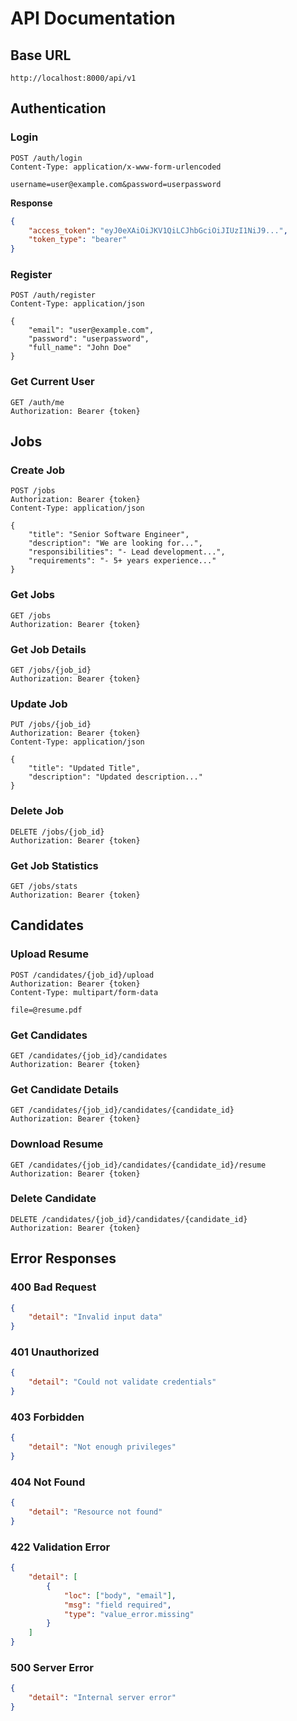# API Documentation

## Base URL
`http://localhost:8000/api/v1`

## Authentication

### Login
```http
POST /auth/login
Content-Type: application/x-www-form-urlencoded

username=user@example.com&password=userpassword
```

**Response**
```json
{
    "access_token": "eyJ0eXAiOiJKV1QiLCJhbGciOiJIUzI1NiJ9...",
    "token_type": "bearer"
}
```

### Register
```http
POST /auth/register
Content-Type: application/json

{
    "email": "user@example.com",
    "password": "userpassword",
    "full_name": "John Doe"
}
```

### Get Current User
```http
GET /auth/me
Authorization: Bearer {token}
```

## Jobs

### Create Job
```http
POST /jobs
Authorization: Bearer {token}
Content-Type: application/json

{
    "title": "Senior Software Engineer",
    "description": "We are looking for...",
    "responsibilities": "- Lead development...",
    "requirements": "- 5+ years experience..."
}
```

### Get Jobs
```http
GET /jobs
Authorization: Bearer {token}
```

### Get Job Details
```http
GET /jobs/{job_id}
Authorization: Bearer {token}
```

### Update Job
```http
PUT /jobs/{job_id}
Authorization: Bearer {token}
Content-Type: application/json

{
    "title": "Updated Title",
    "description": "Updated description..."
}
```

### Delete Job
```http
DELETE /jobs/{job_id}
Authorization: Bearer {token}
```

### Get Job Statistics
```http
GET /jobs/stats
Authorization: Bearer {token}
```

## Candidates

### Upload Resume
```http
POST /candidates/{job_id}/upload
Authorization: Bearer {token}
Content-Type: multipart/form-data

file=@resume.pdf
```

### Get Candidates
```http
GET /candidates/{job_id}/candidates
Authorization: Bearer {token}
```

### Get Candidate Details
```http
GET /candidates/{job_id}/candidates/{candidate_id}
Authorization: Bearer {token}
```

### Download Resume
```http
GET /candidates/{job_id}/candidates/{candidate_id}/resume
Authorization: Bearer {token}
```

### Delete Candidate
```http
DELETE /candidates/{job_id}/candidates/{candidate_id}
Authorization: Bearer {token}
```

## Error Responses

### 400 Bad Request
```json
{
    "detail": "Invalid input data"
}
```

### 401 Unauthorized
```json
{
    "detail": "Could not validate credentials"
}
```

### 403 Forbidden
```json
{
    "detail": "Not enough privileges"
}
```

### 404 Not Found
```json
{
    "detail": "Resource not found"
}
```

### 422 Validation Error
```json
{
    "detail": [
        {
            "loc": ["body", "email"],
            "msg": "field required",
            "type": "value_error.missing"
        }
    ]
}
```

### 500 Server Error
```json
{
    "detail": "Internal server error"
}
``` 